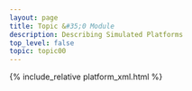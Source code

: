 ```yaml
---
layout: page
title: Topic &#35;0 Module
description: Describing Simulated Platforms
top_level: false
topic: topic00
---
```


{% include_relative platform_xml.html %}

